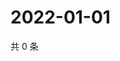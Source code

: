 # 2022-01-01

共 0 条

<!-- BEGIN WEIBO -->
<!-- 最后更新时间 Sat Jan 01 2022 10:00:24 GMT+0800 (China Standard Time) -->

<!-- END WEIBO -->
